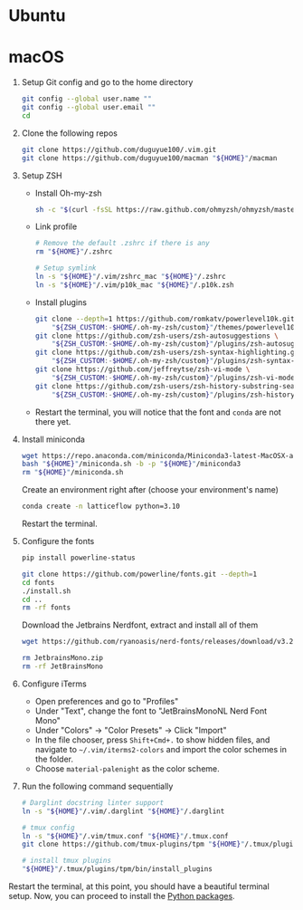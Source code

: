 # Ubuntu

# macOS

1. Setup Git config and go to the home directory
    ```bash
    git config --global user.name ""
    git config --global user.email ""
    cd
    ```

2. Clone the following repos
    ```bash
    git clone https://github.com/duguyue100/.vim.git
    git clone https://github.com/duguyue100/macman "${HOME}"/macman
    ```

3. Setup ZSH

    - Install Oh-my-zsh
        ```bash
        sh -c "$(curl -fsSL https://raw.github.com/ohmyzsh/ohmyzsh/master/tools/install.sh)"
        ```

    - Link profile
        ```bash
        # Remove the default .zshrc if there is any
        rm "${HOME}"/.zshrc

        # Setup symlink
        ln -s "${HOME}"/.vim/zshrc_mac "${HOME}"/.zshrc
        ln -s "${HOME}"/.vim/p10k_mac "${HOME}"/.p10k.zsh
        ```

    - Install plugins
        ```bash
        git clone --depth=1 https://github.com/romkatv/powerlevel10k.git \
            "${ZSH_CUSTOM:-$HOME/.oh-my-zsh/custom}"/themes/powerlevel10k
        git clone https://github.com/zsh-users/zsh-autosuggestions \
            "${ZSH_CUSTOM:-$HOME/.oh-my-zsh/custom}"/plugins/zsh-autosuggestions
        git clone https://github.com/zsh-users/zsh-syntax-highlighting.git \
            "${ZSH_CUSTOM:-$HOME/.oh-my-zsh/custom}"/plugins/zsh-syntax-highlighting
        git clone https://github.com/jeffreytse/zsh-vi-mode \
            "${ZSH_CUSTOM:-$HOME/.oh-my-zsh/custom}"/plugins/zsh-vi-mode
        git clone https://github.com/zsh-users/zsh-history-substring-search \
            "${ZSH_CUSTOM:-$HOME/.oh-my-zsh/custom}"/plugins/zsh-history-substring-search
        ```

    - Restart the terminal, you will notice that the font and `conda` are not there yet.

4. Install miniconda
    ```bash
    wget https://repo.anaconda.com/miniconda/Miniconda3-latest-MacOSX-arm64.sh -O "${HOME}"/miniconda.sh
    bash "${HOME}"/miniconda.sh -b -p "${HOME}"/miniconda3
    rm "${HOME}"/miniconda.sh
    ```

    Create an environment right after (choose your environment's name)
    ```bash
    conda create -n latticeflow python=3.10
    ```

    Restart the terminal.

5. Configure the fonts
    ```bash
    pip install powerline-status

    git clone https://github.com/powerline/fonts.git --depth=1
    cd fonts
    ./install.sh
    cd ..
    rm -rf fonts
    ```

    Download the Jetbrains Nerdfont, extract and install all of them
    ```bash
    wget https://github.com/ryanoasis/nerd-fonts/releases/download/v3.2.1/JetBrainsMono.zip

    rm JetbrainsMono.zip
    rm -rf JetBrainsMono
    ```

6. Configure iTerms
    - Open preferences and go to "Profiles"
    - Under "Text", change the font to "JetBrainsMonoNL Nerd Font Mono"
    - Under "Colors" -> "Color Presets" -> Click "Import"
    - In the file chooser, press `Shift+Cmd+.` to show hidden files, and navigate to
        `~/.vim/iterms2-colors` and import the color schemes in the folder.
    - Choose `material-palenight` as the color scheme.


7. Run the following command sequentially
    ```bash
    # Darglint docstring linter support
    ln -s "${HOME}"/.vim/.darglint "${HOME}"/.darglint

    # tmux config
    ln -s "${HOME}"/.vim/tmux.conf "${HOME}"/.tmux.conf
    git clone https://github.com/tmux-plugins/tpm "${HOME}"/.tmux/plugins/tpm

    # install tmux plugins
    "${HOME}"/.tmux/plugins/tpm/bin/install_plugins
    ```


Restart the terminal, at this point, you should have a beautiful terminal setup.
Now, you can proceed to install the [Python packages](./python.md).
